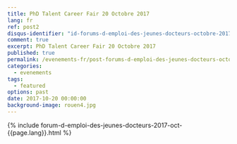 ```yaml
---
title: PhD Talent Career Fair 20 Octobre 2017
lang: fr
ref: post2
disqus-identifier: "id-forums-d-emploi-des-jeunes-docteurs-octobre-2017-2017-10-01-021406244298502797-9971528243668522-03990644012876132"
comment: true
excerpt: PhD Talent Career Fair 20 Octobre 2017 
published: true
permalink: /evenements-fr/post-forums-d-emploi-des-jeunes-docteurs-octobre-2017-fr/
categories:
  - evenements
tags:
  - featured
options: past
date: 2017-10-20 00:00:00
background-image: rouen4.jpg
---
```


{% include forum-d-emploi-des-jeunes-docteurs-2017-oct-{{page.lang}}.html %}